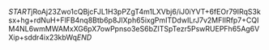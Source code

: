 $START$jRoAj23Zwo1cQBjcFJL1H3pPZgT4m1LXVbj6/iJ0iYVT+6fEOr79IRqS3ksx+hg+rdNuH+FlFB4nq8Btb6p8JIXph65ixgPmITDdwILrJ7v2MFIIRfp7+CQIM4NL6wmMWAMxXG6pX7owPpnso3eS6bZITSpTezr5PswRUEPFh65Ag6VXip+sddr4ix23kbWq$END$